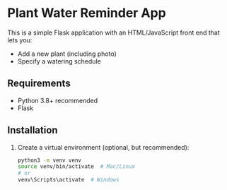  
# Plant Water Reminder App

This is a simple Flask application with an HTML/JavaScript front end that lets you:
- Add a new plant (including photo)
- Specify a watering schedule

## Requirements
- Python 3.8+ recommended
- Flask

## Installation

1. Create a virtual environment (optional, but recommended):
   ```bash
   python3 -m venv venv
   source venv/bin/activate  # Mac/Linux
   # or
   venv\Scripts\activate  # Windows
